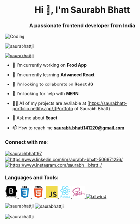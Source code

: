 <h1 align="center">Hi 👋, I'm Saurabh Bhatt</h1>
<h3 align="center">A passionate frontend developer from India</h3>
<img align="center" alt="Coding" width="850" src="https://camo.githubusercontent.com/8bf6f6d78abc81fcf9c49f10649423e73ea44bc248e83aaae8759d401c829a84/68747470733a2f2f70687973696373677572756b756c2e66696c65732e776f726470726573732e636f6d2f323031392f30322f6368617261637465722d312e676966">

<p align="left"> <img src="https://komarev.com/ghpvc/?username=saurabhattji&label=Profile%20views&color=0e75b6&style=flat" alt="saurabhattji" /> </p>

<p align="left"> <a href="https://github.com/ryo-ma/github-profile-trophy"><img src="https://github-profile-trophy.vercel.app/?username=saurabhattji" alt="saurabhattji" /></a> </p>

- 🔭 I’m currently working on **Food App**

- 🌱 I’m currently learning **Advanced React**

- 👯 I’m looking to collaborate on **React JS**

- 🤝 I’m looking for help with **MERN**

- 👨‍💻 All of my projects are available at [https://saurabhatt-portfolio.netlify.app/](Portfolio of Saurabh Bhatt)

- 💬 Ask me about **React**

- 📫 How to reach me **saurabh.bhatt141220@gmail.com**

<h3 align="left">Connect with me:</h3>
<p align="left">
<a href="https://twitter.com/saurabhbhatt97" target="blank"><img align="center" src="https://raw.githubusercontent.com/rahuldkjain/github-profile-readme-generator/master/src/images/icons/Social/twitter.svg" alt="saurabhbhatt97" height="30" width="40" /></a>
<a href="https://linkedin.com/in/https://www.linkedin.com/in/saurabh-bhatt-506971256/" target="blank"><img align="center" src="https://raw.githubusercontent.com/rahuldkjain/github-profile-readme-generator/master/src/images/icons/Social/linked-in-alt.svg" alt="https://www.linkedin.com/in/saurabh-bhatt-506971256/" height="30" width="40" /></a>
<a href="https://instagram.com/https://www.instagram.com/saurabh__bhatt_/" target="blank"><img align="center" src="https://raw.githubusercontent.com/rahuldkjain/github-profile-readme-generator/master/src/images/icons/Social/instagram.svg" alt="https://www.instagram.com/saurabh__bhatt_/" height="30" width="40" /></a>
</p>

<h3 align="left">Languages and Tools:</h3>
<p align="left"> <a href="https://getbootstrap.com" target="_blank" rel="noreferrer"> <img src="https://raw.githubusercontent.com/devicons/devicon/master/icons/bootstrap/bootstrap-plain-wordmark.svg" alt="bootstrap" width="40" height="40"/> </a> <a href="https://www.w3schools.com/css/" target="_blank" rel="noreferrer"> <img src="https://raw.githubusercontent.com/devicons/devicon/master/icons/css3/css3-original-wordmark.svg" alt="css3" width="40" height="40"/> </a> <a href="https://www.w3.org/html/" target="_blank" rel="noreferrer"> <img src="https://raw.githubusercontent.com/devicons/devicon/master/icons/html5/html5-original-wordmark.svg" alt="html5" width="40" height="40"/> </a> <a href="https://developer.mozilla.org/en-US/docs/Web/JavaScript" target="_blank" rel="noreferrer"> <img src="https://raw.githubusercontent.com/devicons/devicon/master/icons/javascript/javascript-original.svg" alt="javascript" width="40" height="40"/> </a> <a href="https://reactjs.org/" target="_blank" rel="noreferrer"> <img src="https://raw.githubusercontent.com/devicons/devicon/master/icons/react/react-original-wordmark.svg" alt="react" width="40" height="40"/> </a> <a href="https://sass-lang.com" target="_blank" rel="noreferrer"> <img src="https://raw.githubusercontent.com/devicons/devicon/master/icons/sass/sass-original.svg" alt="sass" width="40" height="40"/> </a> <a href="https://tailwindcss.com/" target="_blank" rel="noreferrer"> <img src="https://www.vectorlogo.zone/logos/tailwindcss/tailwindcss-icon.svg" alt="tailwind" width="40" height="40"/> </a> </p>

<p><img align="left" src="https://github-readme-stats.vercel.app/api/top-langs?username=saurabhattji&show_icons=true&locale=en&layout=compact" alt="saurabhattji" /></p>

<p>&nbsp;<img align="center" src="https://github-readme-stats.vercel.app/api?username=saurabhattji&show_icons=true&locale=en" alt="saurabhattji" /></p>

<p><img align="center" src="https://github-readme-streak-stats.herokuapp.com/?user=saurabhattji&" alt="saurabhattji" /></p>
